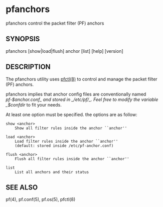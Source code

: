 # pfanchors
pfanchors control the packet filter (PF) anchors

## SYNOPSIS
pfanchors [show|load|flush] anchor 
          [list] [help] [version]

## DESCRIPTION
The pfanchors utility uses [pfctl(8)](http://www.openbsd.org/cgi-bin/man.cgi/OpenBSD-current/man8/pfctl.8) to control and manage the
packet filter (PF) anchors.

pfanchors implies that anchor config files are conventionally
named _pf-$anchor.conf_ and stored in _/etc/pf/_. Feel free to modify
the variable _$confdir_ to fit your needs.

At least one option must be specified. the options are as follow:

	show <anchor>
		Show all filter rules inside the anchor ``anchor''

	load <anchor>
		Load filter rules inside the anchor ``anchor''
		(default: stored inside /etc/pf-anchor.conf)

	flush <anchor>
		Flush all filter rules inside the anchor ``anchor''

	list
		List all anchors and their status

## SEE ALSO
pf(4), pf.conf(5), pf.os(5), pfctl(8)

